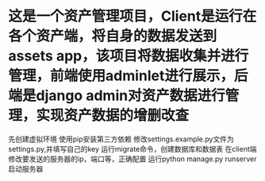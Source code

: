 # 这是一个资产管理项目，Client是运行在各个资产端，将自身的数据发送到assets app，该项目将数据收集并进行管理，前端使用adminlet进行展示，后端是django admin对资产数据进行管理，实现资产数据的增删改查

先创建虚拟环境
使用pip安装第三方依赖
修改settings.example.py文件为settings.py,并填写自己的key
运行migrate命令，创建数据库和数据表
在client端修改要发送的服务器的ip，端口等，正确配置
运行python manage.py runserver启动服务器
